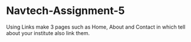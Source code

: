 # Navtech-Assignment-5
Using Links make 3 pages such as Home, About and Contact in which tell about your institute also link them.
